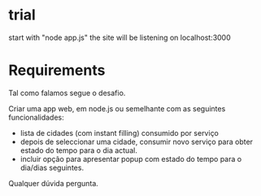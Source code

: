 # trial
start with "node app.js"
the site will be listening on localhost:3000

# Requirements
Tal como falamos segue o desafio.

Criar uma app web, em node.js ou semelhante com as seguintes funcionalidades:
- lista de cidades (com instant filling) consumido por serviço
- depois de seleccionar uma cidade, consumir novo serviço para obter estado do tempo para o dia actual.
- incluir opção para apresentar popup com estado do tempo para o dia/dias seguintes.

Qualquer dúvida pergunta.
